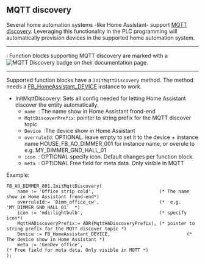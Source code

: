 ## **MQTT discovery**

Several home automation systems -like Home Assistant- support [MQTT discovery](https://www.home-assistant.io/integrations/mqtt/#mqtt-discovery). Leveraging this functionality in the PLC programming will automatically provision devices in the supported home automation system.

----------------------------

:information_source: Function blocks supporting MQTT discovery are marked with a ![MQTT Discovery](https://img.shields.io/badge/MQTT%20Discovery-brightgreen) badge on their documentation page.

----------------------------

Supported function blocks have a `InitMqttDiscovery` method. The method needs a [FB_HomeAssistant_DEVICE](../FunctionBlocks/FB_HomeAssistant_DEVICE.md) instance to work.

- InitMqttDiscovery: Sets all config needed for letting Home Assistant discover the entity automatically.
  - `name `: The name show in Home Assistant frond-end
  - `MqttDiscoverPrefix`: pointer to string prefix for the MQTT discover topic
  - `Device `:The device show in Home Assistant
  - `overruleId`: OPTIONAL. leave empty to set it to the device + instance name HOUSE_FB_AO_DIMMER_001 for instance name, or overule to e.g. MY_DIMMER_GND_HALL_01
  - `icon `: OPTIONAL specify icon. Default changes per function block.
  - `meta `: OPTIONAL Free field for meta data. Only visible in MQTT

Example:

```ST
FB_AO_DIMMER_001.InitMqttDiscovery(
	name := 'Office strip cold',                        (* The name show in Home Assistant frond-end*)
	overruleId:= 'Dimm_office_cw',                      (*  e.g. 'MY_DIMMER_GND_HALL_01'  *)
	icon := 'mdi:lightbulb',                            (* specify icon*)
	MqttHADiscoveryPrefix:= ADR(MqttHADiscoveryPrefix), (* pointer to string prefix for the MQTT discover topic *)
	Device := FB_HomeAssistant_DEVICE,						      (* The device show in Home Assistant *)
	meta := 'GeoDev office',								            (* Free field for meta data. Only visible in MQTT *)
);
```
